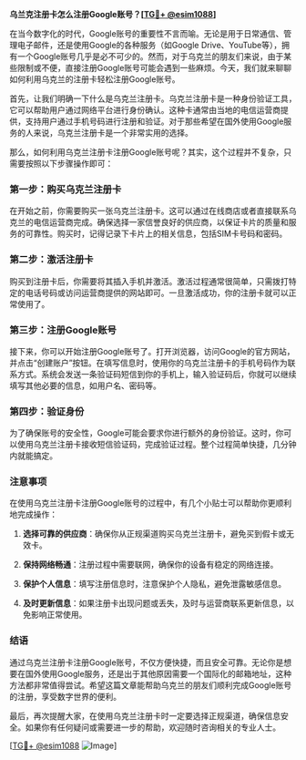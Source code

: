 **乌兰克注册卡怎么注册Google账号？[[TG💪+ @esim1088](https://t.me/s/esim1088)]**

在当今数字化的时代，Google账号的重要性不言而喻。无论是用于日常通信、管理电子邮件，还是使用Google的各种服务（如Google Drive、YouTube等），拥有一个Google账号几乎是必不可少的。然而，对于乌克兰的朋友们来说，由于某些限制或不便，直接注册Google账号可能会遇到一些麻烦。今天，我们就来聊聊如何利用乌克兰的注册卡轻松注册Google账号。

首先，让我们明确一下什么是乌克兰注册卡。乌克兰注册卡是一种身份验证工具，它可以帮助用户通过网络平台进行身份确认。这种卡通常由当地的电信运营商提供，支持用户通过手机号码进行注册和验证。对于那些希望在国外使用Google服务的人来说，乌克兰注册卡是一个非常实用的选择。

那么，如何利用乌克兰注册卡注册Google账号呢？其实，这个过程并不复杂，只需要按照以下步骤操作即可：

### 第一步：购买乌克兰注册卡

在开始之前，你需要购买一张乌克兰注册卡。这可以通过在线商店或者直接联系乌克兰的电信运营商完成。确保选择一家信誉良好的供应商，以保证卡片的质量和服务的可靠性。购买时，记得记录下卡片上的相关信息，包括SIM卡号码和密码。

### 第二步：激活注册卡

购买到注册卡后，你需要将其插入手机并激活。激活过程通常很简单，只需拨打特定的电话号码或访问运营商提供的网站即可。一旦激活成功，你的注册卡就可以正常使用了。

### 第三步：注册Google账号

接下来，你可以开始注册Google账号了。打开浏览器，访问Google的官方网站，并点击“创建账户”按钮。在填写信息时，使用你的乌克兰注册卡的手机号码作为联系方式。系统会发送一条验证码短信到你的手机上，输入验证码后，你就可以继续填写其他必要的信息，如用户名、密码等。

### 第四步：验证身份

为了确保账号的安全性，Google可能会要求你进行额外的身份验证。这时，你可以使用乌克兰注册卡接收短信验证码，完成验证过程。整个过程简单快捷，几分钟内就能搞定。

### 注意事项

在使用乌克兰注册卡注册Google账号的过程中，有几个小贴士可以帮助你更顺利地完成操作：

1. **选择可靠的供应商**：确保你从正规渠道购买乌克兰注册卡，避免买到假卡或无效卡。
   
2. **保持网络畅通**：注册过程中需要联网，确保你的设备有稳定的网络连接。
   
3. **保护个人信息**：填写注册信息时，注意保护个人隐私，避免泄露敏感信息。

4. **及时更新信息**：如果注册卡出现问题或丢失，及时与运营商联系更新信息，以免影响正常使用。

### 结语

通过乌克兰注册卡注册Google账号，不仅方便快捷，而且安全可靠。无论你是想要在国外使用Google服务，还是出于其他原因需要一个国际化的邮箱地址，这种方法都非常值得尝试。希望这篇文章能帮助乌克兰的朋友们顺利完成Google账号的注册，享受数字世界的便利。

最后，再次提醒大家，在使用乌克兰注册卡时一定要选择正规渠道，确保信息安全。如果你有任何疑问或需要进一步的帮助，欢迎随时咨询相关的专业人士。

[[TG💪+ @esim1088](https://t.me/s/esim1088) ![Image](https://i.postimg.cc/4NQfJmqS/Snipaste-2025-05-13-00-14-12.png)]